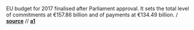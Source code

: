 EU budget for 2017 finalised after Parliament approval. It sets the total level
of commitments at €157.86 billion and of payments at €134.49 billion.
/ **[source](http://www.europarl.europa.eu/news/en/news-room/20161117STO51529/eu-budget-for-2017-finalised-after-parliament-approval)**
// **[a1](http://www.consilium.europa.eu/en/policies/eu-annual-budget/2017/)**
